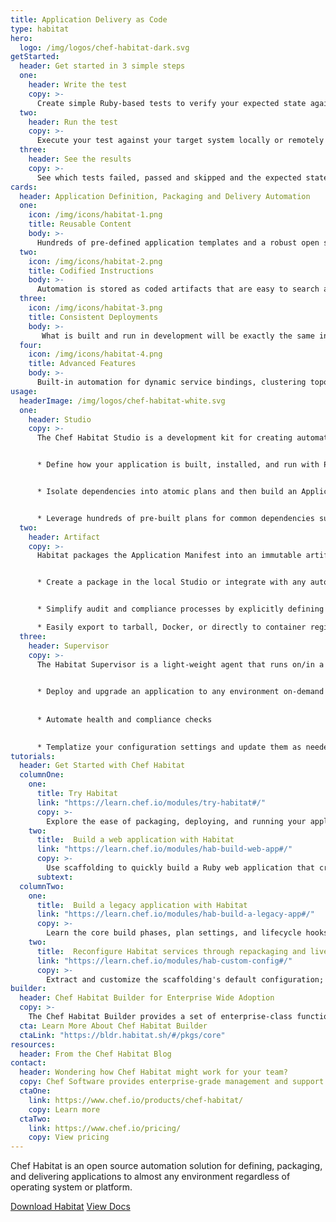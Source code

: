 ```yaml
---
title: Application Delivery as Code
type: habitat
hero: 
  logo: /img/logos/chef-habitat-dark.svg
getStarted: 
  header: Get started in 3 simple steps
  one: 
    header: Write the test
    copy: >-
      Create simple Ruby-based tests to verify your expected state against the current state of your systems.
  two:
    header: Run the test
    copy: >-
      Execute your test against your target system locally or remotely with one simple command.
  three:
    header: See the results
    copy: >-
      See which tests failed, passed and skipped and the expected state against the current state of your target system, in one simple output.
cards:
  header: Application Definition, Packaging and Delivery Automation
  one:
    icon: /img/icons/habitat-1.png
    title: Reusable Content
    body: >-
      Hundreds of pre-defined application templates and a robust open source user community.
  two:
    icon: /img/icons/habitat-2.png
    title: Codified Instructions
    body: >-
      Automation is stored as coded artifacts that are easy to search and share. 
  three:
    icon: /img/icons/habitat-3.png
    title: Consistent Deployments
    body: >-
       What is built and run in development will be exactly the same in production.
  four:
    icon: /img/icons/habitat-4.png
    title: Advanced Features
    body: >-
      Built-in automation for dynamic service bindings, clustering topologies, service discovery, and update strategies. 
usage:
  headerImage: /img/logos/chef-habitat-white.svg
  one: 
    header: Studio
    copy: >-
      The Chef Habitat Studio is a development kit for creating automated build and deployment plans for any application and then testing them in a clean-room environment. 


      * Define how your application is built, installed, and run with PowerShell or Bash and your code editor of choice.  


      * Isolate dependencies into atomic plans and then build an Application Manifest which links to all direct & transitive runtime dependencies and provides tuneable instructions to install and run the app.   


      * Leverage hundreds of pre-built plans for common dependencies such as .NET, jdk or gcc on the Chef Habitat community on GitHub. 
  two:
    header: Artifact
    copy: >-
      Habitat packages the Application Manifest into an immutable artifact called the Habitat Application Artifact (.HART) file. Artifacts can be exported to run in a variety of runtimes with zero refactoring or rewriting.  


      * Create a package in the local Studio or integrate with any automated pipeline solution using the same commands and build processes.  


      * Simplify audit and compliance processes by explicitly defining application dependencies and packaging an application with only what is required.   

      * Easily export to tarball, Docker, or directly to container registries (Azure Container Registry, Amazon Elastic Container Registry, or Docker Hub).
  three:
    header: Supervisor
    copy: >-
      The Habitat Supervisor is a light-weight agent that runs on/in a server, virtual machine, or container and manages the application according to the instructions defined in the Habitat Plan. Tasks are defined via pre-set scripts called lifecycle hooks that are included as part of the application definition.  
      

      * Deploy and upgrade an application to any environment on-demand  
      
      
      * Automate health and compliance checks  
      

      * Templatize your configuration settings and update them as needed during runtime.
tutorials:
  header: Get Started with Chef Habitat
  columnOne: 
    one: 
      title: Try Habitat
      link: "https://learn.chef.io/modules/try-habitat#/"
      copy: >-
        Explore the ease of packaging, deploying, and running your applications with Habitat. 
    two: 
      title:  Build a web application with Habitat 
      link: "https://learn.chef.io/modules/hab-build-web-app#/"
      copy: >-
        Use scaffolding to quickly build a Ruby web application that creates animated GIFs. 
      subtext: 
  columnTwo:
    one: 
      title:  Build a legacy application with Habitat
      link: "https://learn.chef.io/modules/hab-build-a-legacy-app#/"
      copy: >-
        Learn the core build phases, plan settings, and lifecycle hooks necessary to package a legacy application.     
    two: 
      title:  Reconfigure Habitat services through repackaging and live updates 
      link: "https://learn.chef.io/modules/hab-custom-config#/"
      copy: >-
        Extract and customize the scaffolding's default configuration; then repackage the application. 
builder:
  header: Chef Habitat Builder for Enterprise Wide Adoption
  copy: >-
    The Chef Habitat Builder provides a set of enterprise-class functionality that includes package storage, search, and automated API enabled services. Application binaries versioned and stored along with the corresponding Habitat Artifact. Clients have the option of leveraging the SaaS or on-premises version of Builder. 
  cta: Learn More About Chef Habitat Builder
  ctaLink: "https://bldr.habitat.sh/#/pkgs/core"
resources:
  header: From the Chef Habitat Blog
contact:
  header: Wondering how Chef Habitat might work for your team?
  copy: Chef Software provides enterprise-grade management and support so you can accelerate your business’s move to the cloud and adoption of container technology.
  ctaOne: 
    link: https://www.chef.io/products/chef-habitat/
    copy: Learn more
  ctaTwo:
    link: https://www.chef.io/pricing/
    copy: View pricing
---
```

<p class="lead">Chef Habitat is an open source automation solution for defining, packaging, and delivering applications to almost any environment regardless of operating system or platform.</p>

<div class="center-mobile">
<a class="btn btn-primary" href="https://downloads.chef.io/" target="_blank">Download Habitat</a>
<a class="btn btn-secondary" href="https://docs.chef.io/" target="_blank">View Docs</a>
</div>